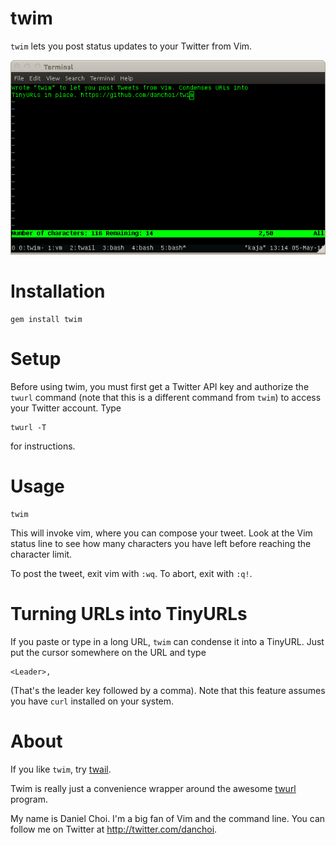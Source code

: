 # twim

`twim` lets you post status updates to your Twitter from Vim.

![screenshot](https://github.com/danchoi/twim/raw/master/screenshot.png)


# Installation

    gem install twim

# Setup

Before using twim, you must first get a Twitter API key and authorize
the `twurl` command (note that this is a different command from `twim`)
to access your Twitter account. Type 

    twurl -T

for instructions.


# Usage

    twim 

This will invoke vim, where you can compose your tweet. Look at the Vim
status line to see how many characters you have left before reaching the
character limit.

To post the tweet, exit vim with `:wq`. To abort, exit with `:q!`. 

# Turning URLs into TinyURLs

If you paste or type in a long URL, `twim` can condense it into a
TinyURL. Just put the cursor somewhere on the URL and type 

    <Leader>,
    
(That's the leader key followed by a comma). Note that this feature
assumes you have `curl` installed on your system.


# About

If you like `twim`, try [twail][twail].

[twail]:https://github.com/danchoi/twail

Twim is really just a convenience wrapper around the awesome [twurl][twurl]
program.

[twurl]:https://github.com/marcel/twurl

My name is Daniel Choi. I'm a big fan of Vim and the command line. You can
follow me on Twitter at <http://twitter.com/danchoi>.


